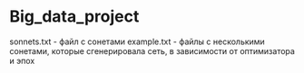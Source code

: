 # Big_data_project
sonnets.txt - файл с сонетами
example.txt - файлы с несколькими сонетами, которые сгенерировала сеть, в зависимости от оптимизатора и эпох
